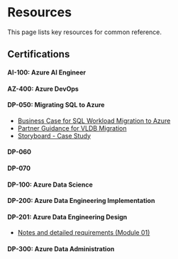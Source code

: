 # Resources 
This page lists key resources for common reference. 


## Certifications 
#### AI-100: Azure AI Engineer

#### AZ-400: Azure DevOps 

#### DP-050: Migrating SQL to Azure    
- [Business Case for SQL Workload Migration to Azure](https://azure.microsoft.com/en-us/resources/future-proof-your-data-infrastructure-with-azure/)
- [Partner Guidance for VLDB Migration](https://techcommunity.microsoft.com/t5/running-sap-applications-on-the/very-large-database-migration-to-azure-8211-recommendations/ba-p/368146)
- [Storyboard - Case Study](https://upload.wikimedia.org/wikipedia/commons/a/a4/Datadog_high-level_architecture.svg)

#### DP-060

#### DP-070

#### DP-100: Azure Data Science 

#### DP-200: Azure Data Engineering Implementation

#### DP-201: Azure Data Engineering Design 
- [Notes and detailed requirements (Module 01)](https://vikasrajput.github.io/blog/dataengineering/certification/dp-201-notes)

#### DP-300: Azure Data Administration 

